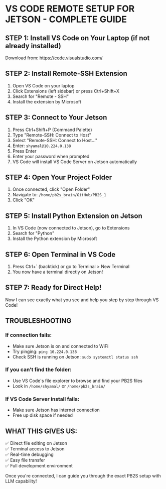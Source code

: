 # VS CODE REMOTE SETUP FOR JETSON - COMPLETE GUIDE

## STEP 1: Install VS Code on Your Laptop (if not already installed)
Download from: https://code.visualstudio.com/

## STEP 2: Install Remote-SSH Extension
1. Open VS Code on your laptop
2. Click Extensions (left sidebar) or press Ctrl+Shift+X
3. Search for "Remote - SSH"
4. Install the extension by Microsoft

## STEP 3: Connect to Your Jetson
1. Press Ctrl+Shift+P (Command Palette)
2. Type "Remote-SSH: Connect to Host"
3. Select "Remote-SSH: Connect to Host..."
4. Enter: `shyamal@10.224.0.138`
5. Press Enter
6. Enter your password when prompted
7. VS Code will install VS Code Server on Jetson automatically

## STEP 4: Open Your Project Folder
1. Once connected, click "Open Folder"
2. Navigate to: `/home/pb2s_brain/GitHub/PB2S_1`
3. Click "OK"

## STEP 5: Install Python Extension on Jetson
1. In VS Code (now connected to Jetson), go to Extensions
2. Search for "Python" 
3. Install the Python extension by Microsoft

## STEP 6: Open Terminal in VS Code
1. Press Ctrl+` (backtick) or go to Terminal > New Terminal
2. You now have a terminal directly on Jetson!

## STEP 7: Ready for Direct Help!
Now I can see exactly what you see and help you step by step through VS Code!

## TROUBLESHOOTING

### If connection fails:
- Make sure Jetson is on and connected to WiFi
- Try pinging: `ping 10.224.0.138`
- Check SSH is running on Jetson: `sudo systemctl status ssh`

### If you can't find the folder:
- Use VS Code's file explorer to browse and find your PB2S files
- Look in `/home/shyamal/` or `/home/pb2s_brain/`

### If VS Code Server install fails:
- Make sure Jetson has internet connection
- Free up disk space if needed

## WHAT THIS GIVES US:
✅ Direct file editing on Jetson  
✅ Terminal access to Jetson  
✅ Real-time debugging  
✅ Easy file transfer  
✅ Full development environment  

Once you're connected, I can guide you through the exact PB2S setup with LLM capability!